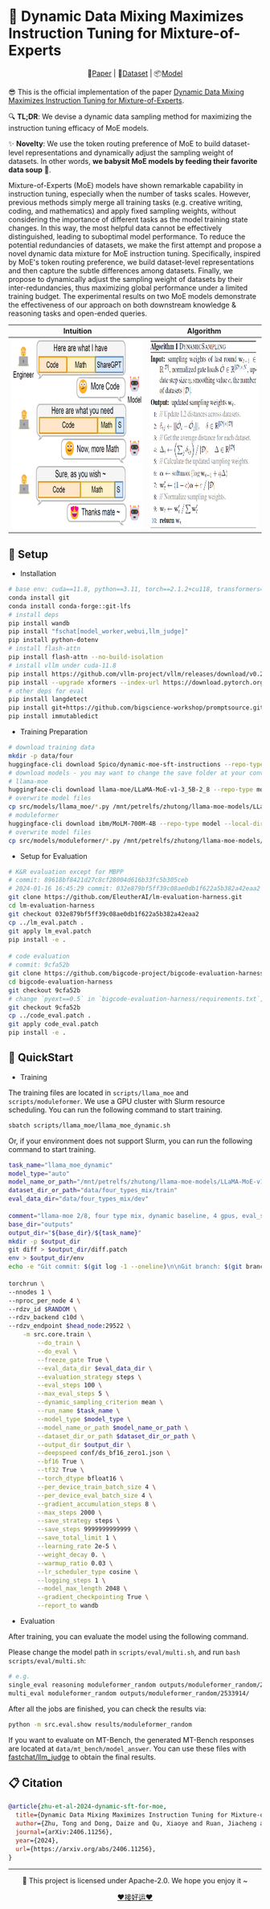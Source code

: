 # 🍼 Dynamic Data Mixing Maximizes Instruction Tuning for Mixture-of-Experts

<div align="center">
    📃<a href="https://arxiv.org/abs/2406.11256" target="_blank">Paper</a> | 💾<a href="https://huggingface.co/datasets/Spico/dynamic-moe-sft-instructions" target="_blank">Dataset</a> | 📦<a href="https://huggingface.co/Spico/LLaMA-MoE-v1-2_8-DynamicSFT" target="_blank">Model</a>
</div>


😎 This is the official implementation of the paper [Dynamic Data Mixing Maximizes Instruction Tuning for Mixture-of-Experts](https://arxiv.org/).

🔍 **TL;DR**: We devise a dynamic data sampling method for maximizing the instruction tuning efficacy of MoE models.

✨ **Novelty**: We use the token routing preference of MoE to build dataset-level representations and dynamically adjust the sampling weight of datasets. In other words, **we babysit MoE models by feeding their favorite data soup** 🍼.

Mixture-of-Experts (MoE) models have shown remarkable capability in instruction tuning, especially when the number of tasks scales.
However, previous methods simply merge all training tasks (e.g. creative writing, coding, and mathematics) and apply fixed sampling weights, without considering the importance of different tasks as the model training state changes.
In this way, the most helpful data cannot be effectively distinguished, leading to suboptimal model performance.
To reduce the potential redundancies of datasets, we make the first attempt and propose a novel dynamic data mixture for MoE instruction tuning.
Specifically, inspired by MoE's token routing preference, we build dataset-level representations and then capture the subtle differences among datasets.
Finally, we propose to dynamically adjust the sampling weight of datasets by their inter-redundancies, thus maximizing global performance under a limited training budget.
The experimental results on two MoE models demonstrate the effectiveness of our approach on both downstream knowledge \& reasoning tasks and open-ended queries.

<div align="center">

| Intuition | Algorithm |
| --------- | --------- |
|<img style="height:380px" src="./intuition.png">|<img style="height:380px" src="./alg.png">|

</div>

## 🌴 Setup

- Installation

```bash
# base env: cuda==11.8, python==3.11, torch==2.1.2+cu118, transformers==4.36.2
conda install git
conda install conda-forge::git-lfs
# install deps
pip install wandb
pip install "fschat[model_worker,webui,llm_judge]"
pip install python-dotenv
# install flash-attn
pip install flash-attn --no-build-isolation
# install vllm under cuda-11.8
pip install https://github.com/vllm-project/vllm/releases/download/v0.2.7/vllm-0.2.7+cu118-cp311-cp311-manylinux1_x86_64.whl
pip install --upgrade xformers --index-url https://download.pytorch.org/whl/cu118
# other deps for eval
pip install langdetect
pip install git+https://github.com/bigscience-workshop/promptsource.git
pip install immutabledict
```

- Training Preparation

```bash
# download training data
mkdir -p data/four
huggingface-cli download Spico/dynamic-moe-sft-instructions --repo-type dataset --local-dir data/four_types_mix --local-dir-use-symlinks False
# download models - you may want to change the save folder at your convenience
# llama-moe
huggingface-cli download llama-moe/LLaMA-MoE-v1-3_5B-2_8 --repo-type model --local-dir /mnt/petrelfs/zhutong/llama-moe-models/LLaMA-MoE-v1-3_5B-2_8-new --local-dir-use-symlinks False
# overwrite model files
cp src/models/llama_moe/*.py /mnt/petrelfs/zhutong/llama-moe-models/LLaMA-MoE-v1-3_5B-2_8-new
# moduleformer
huggingface-cli download ibm/MoLM-700M-4B --repo-type model --local-dir /mnt/petrelfs/zhutong/llama-moe-models/MoLM-700M-4B --local-dir-use-symlinks False
# overwrite model files
cp src/models/moduleformer/*.py /mnt/petrelfs/zhutong/llama-moe-models/MoLM-700M-4B
```

- Setup for Evaluation

```bash
# K&R evaluation except for MBPP
# commit: 89618bf8421d27c8cf28004d616b33fc5b305ceb
# 2024-01-16 16:45:29 commit: 032e879bf5ff39c08ae0db1f622a5b382a42eaa2
git clone https://github.com/EleutherAI/lm-evaluation-harness.git
cd lm-evaluation-harness
git checkout 032e879bf5ff39c08ae0db1f622a5b382a42eaa2
cp ../lm_eval.patch .
git apply lm_eval.patch
pip install -e .

# code evaluation
# commit: 9cfa52b
git clone https://github.com/bigcode-project/bigcode-evaluation-harness.git
cd bigcode-evaluation-harness
git checkout 9cfa52b
# change `pyext==0.5` in `bigcode-evaluation-harness/requirements.txt`, ref: https://github.com/bigcode-project/bigcode-evaluation-harness/pull/181
git checkout 9cfa52b
cp ../code_eval.patch .
git apply code_eval.patch
pip install -e .
```

## 🚀 QuickStart

- Training

The training files are located in `scripts/llama_moe` and `scripts/moduleformer`. We use a GPU cluster with Slurm resource scheduling. You can run the following command to start training.

```bash
sbatch scripts/llama_moe/llama_moe_dynamic.sh
```

Or, if your environment does not support Slurm, you can run the following command to start training.

```bash
task_name="llama_moe_dynamic"
model_type="auto"
model_name_or_path="/mnt/petrelfs/zhutong/llama-moe-models/LLaMA-MoE-v1-3_5B-2_8-new"
dataset_dir_or_path="data/four_types_mix/train"
eval_data_dir="data/four_types_mix/dev"

comment="llama-moe 2/8, four type mix, dynamic baseline, 4 gpus, eval_steps 100, max_eval_steps 5, w/ balance loss, w/ freeze gate, w/ gate noise"
base_dir="outputs"
output_dir="${base_dir}/${task_name}"
mkdir -p $output_dir
git diff > $output_dir/diff.patch
env > $output_dir/env
echo -e "Git commit: $(git log -1 --oneline)\n\nGit branch: $(git branch | grep "*")\n\nComment: ${comment}" > $output_dir/comment.txt

torchrun \
--nnodes 1 \
--nproc_per_node 4 \
--rdzv_id $RANDOM \
--rdzv_backend c10d \
--rdzv_endpoint $head_node:29522 \
    -m src.core.train \
        --do_train \
        --do_eval \
        --freeze_gate True \
        --eval_data_dir $eval_data_dir \
        --evaluation_strategy steps \
        --eval_steps 100 \
        --max_eval_steps 5 \
        --dynamic_sampling_criterion mean \
        --run_name $task_name \
        --model_type $model_type \
        --model_name_or_path $model_name_or_path \
        --dataset_dir_or_path $dataset_dir_or_path \
        --output_dir $output_dir \
        --deepspeed conf/ds_bf16_zero1.json \
        --bf16 True \
        --tf32 True \
        --torch_dtype bfloat16 \
        --per_device_train_batch_size 4 \
        --per_device_eval_batch_size 4 \
        --gradient_accumulation_steps 8 \
        --max_steps 2000 \
        --save_strategy steps \
        --save_steps 9999999999999 \
        --save_total_limit 1 \
        --learning_rate 2e-5 \
        --weight_decay 0. \
        --warmup_ratio 0.03 \
        --lr_scheduler_type cosine \
        --logging_steps 1 \
        --model_max_length 2048 \
        --gradient_checkpointing True \
        --report_to wandb
```

- Evaluation

After training, you can evaluate the model using the following command.

Please change the model path in `scripts/eval/multi.sh`, and run `bash scripts/eval/multi.sh`:

```bash
# e.g.
single_eval reasoning moduleformer_random outputs/moduleformer_random/2533914/
multi_eval moduleformer_random outputs/moduleformer_random/2533914/
```

After all the jobs are finished, you can check the results via:

```bash
python -m src.eval.show results/moduleformer_random
```

If you want to evaluate on MT-Bench, the generated MT-Bench responses are located at `data/mt_bench/model_answer`. You can use these files with [fastchat/llm_judge](https://github.com/lm-sys/FastChat/blob/main/fastchat/llm_judge/README.md) to obtain the final results.

## 📋 Citation

```bibtex
@article{zhu-et-al-2024-dynamic-sft-for-moe,
  title={Dynamic Data Mixing Maximizes Instruction Tuning for Mixture-of-Experts},
  author={Zhu, Tong and Dong, Daize and Qu, Xiaoye and Ruan, Jiacheng and Chen, Wenliang and Cheng, Yu},
  journal={arXiv:2406.11256},
  year={2024},
  url={https://arxiv.org/abs/2406.11256},
}
```

<hr>

<div align="center">
<p>💌 This project is licensed under Apache-2.0. We hope you enjoy it ~</p>
<a href="https://spico197.github.io/accept" target="_blank">❤️接好运❤️</a>
</div>
